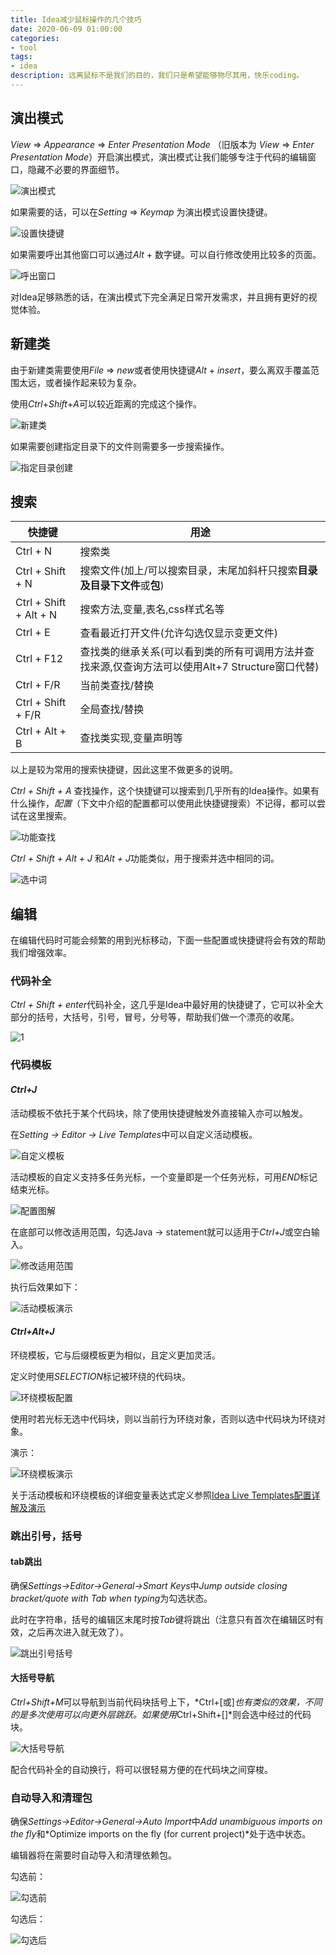 ```yaml
---
title: Idea减少鼠标操作的几个技巧
date: 2020-06-09 01:00:00
categories: 
- tool
tags:
- idea
description: 远离鼠标不是我们的目的，我们只是希望能够物尽其用，快乐coding。
---
```

## 演出模式

*View* => *Appearance* => *Enter Presentation Mode* （旧版本为 *View* => *Enter Presentation Mode*）开启演出模式，演出模式让我们能够专注于代码的编辑窗口，隐藏不必要的界面细节。

![演出模式](https://gitee.com/gonghs/image/raw/master/img/20200605101514.png)

如果需要的话，可以在*Setting* => *Keymap* 为演出模式设置快捷键。

![设置快捷键](https://gitee.com/gonghs/image/raw/master/img/20200605101601.png)

如果需要呼出其他窗口可以通过*Alt* + 数字键。可以自行修改使用比较多的页面。

![呼出窗口](https://i.loli.net/2020/06/08/XFdmzsfRGneVwSi.gif)

对Idea足够熟悉的话，在演出模式下完全满足日常开发需求，并且拥有更好的视觉体验。

## 新建类

由于新建类需要使用*File* => *new*或者使用快捷键*Alt* + *insert*，要么离双手覆盖范围太远，或者操作起来较为复杂。

使用*Ctrl*+*Shift*+*A*可以较近距离的完成这个操作。

![新建类](https://i.loli.net/2020/06/05/b6yKnJRzBZljkFV.gif)

如果需要创建指定目录下的文件则需要多一步搜索操作。

![指定目录创建](https://i.loli.net/2020/06/05/lP3Kpifqyuwr4HI.gif)

## 搜索

| 快捷键                 | 用途                                                         |
| ---------------------- | ------------------------------------------------------------ |
| Ctrl + N               | 搜索类                                                       |
| Ctrl + Shift + N       | 搜索文件(加上/可以搜索目录，末尾加斜杆只搜索**目录及目录下文件**或**包**) |
| Ctrl + Shift + Alt + N | 搜索方法,变量,表名,css样式名等                               |
| Ctrl + E               | 查看最近打开文件(允许勾选仅显示变更文件)                     |
| Ctrl + F12             | 查找类的继承关系(可以看到类的所有可调用方法并查找来源,仅查询方法可以使用Alt+7 Structure窗口代替) |
| Ctrl + F/R             | 当前类查找/替换                                              |
| Ctrl + Shift + F/R     | 全局查找/替换                                                |
| Ctrl + Alt + B         | 查找类实现,变量声明等                                        |

以上是较为常用的搜索快捷键，因此这里不做更多的说明。

*Ctrl + Shift + A* 查找操作，这个快捷键可以搜索到几乎所有的Idea操作。如果有什么操作，*配置*（下文中介绍的配置都可以使用此快捷键搜索）不记得，都可以尝试在这里搜索。

![功能查找](https://i.loli.net/2020/06/05/9Qrs2HqflDEJpwR.gif)

*Ctrl + Shift + Alt + J* 和*Alt + J*功能类似，用于搜索并选中相同的词。

![选中词](C:/Users/maple/Pictures/博客/1.gif)

## 编辑

在编辑代码时可能会频繁的用到光标移动，下面一些配置或快捷键将会有效的帮助我们增强效率。

### 代码补全

*Ctrl + Shift + enter*代码补全，这几乎是Idea中最好用的快捷键了，它可以补全大部分的括号，大括号，引号，冒号，分号等，帮助我们做一个漂亮的收尾。

![1](C:/Users/maple/Pictures/博客/1.gif)

### 代码模板

#### *Ctrl+J*

活动模板不依托于某个代码块，除了使用快捷键触发外直接输入亦可以触发。

在*Setting -> Editor -> Live Templates*中可以自定义活动模板。

![自定义模板](https://gitee.com/gonghs/image/raw/master/img/20200605101236.png)

活动模板的自定义支持多任务光标，一个变量即是一个任务光标，可用$END$标记结束光标。

![配置图解](https://gitee.com/gonghs/image/raw/master/img/20200605101246.png)

在底部可以修改适用范围，勾选Java -> statement就可以适用于*Ctrl+J*或空白输入。

![修改适用范围](https://gitee.com/gonghs/image/raw/master/img/20200606213520.png)

执行后效果如下：

![活动模板演示](https://gitee.com/gonghs/image/raw/master/img/20200606213032.gif)

#### *Ctrl+Alt+J*

环绕模板，它与后缀模板更为相似，且定义更加灵活。

定义时使用$SELECTION$标记被环绕的代码块。

![环绕模板配置](https://gitee.com/gonghs/image/raw/master/img/20200606214320.png)

使用时若光标无选中代码块，则以当前行为环绕对象，否则以选中代码块为环绕对象。

演示：

![环绕模板演示](https://gitee.com/gonghs/image/raw/master/img/20200606214736.gif)

关于活动模板和环绕模板的详细变量表达式定义参照[Idea Live Templates配置详解及演示]()

### 跳出引号，括号

#### tab跳出

确保*Settings->Editor->General->Smart Keys*中*Jump outside closing bracket/quote with Tab when typing*为勾选状态。

此时在字符串，括号的编辑区末尾时按*Tab*键将跳出（注意只有首次在编辑区时有效，之后再次进入就无效了）。

![跳出引号括号](https://gitee.com/gonghs/image/raw/master/img/20200608230600.gif)

#### 大括号导航

*Ctrl+Shift+M*可以导航到当前代码块括号上下，*Ctrl+[或]*也有类似的效果，不同的是多次使用可以向更外层跳跃。如果使用*Ctrl+Shift+[]*则会选中经过的代码块。

![大括号导航](https://gitee.com/gonghs/image/raw/master/img/20200608233104.gif)

配合代码补全的自动换行，将可以很轻易方便的在代码块之间穿梭。

### 自动导入和清理包

确保*Settings->Editor->General->Auto Import*中*Add unambiguous imports on the fly*和*Optimize imports on the fly (for current project)*处于选中状态。

编辑器将在需要时自动导入和清理依赖包。

勾选前：

![勾选前](C:/Users/maple/Pictures/博客/1.gif)

勾选后：

![勾选后](https://gitee.com/gonghs/image/raw/master/img/20200609002051.gif)